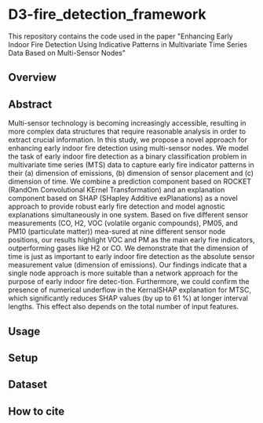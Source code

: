 # D3-fire_detection_framework
 This repository contains the code used in the paper "Enhancing Early Indoor Fire Detection Using Indicative Patterns in Multivariate Time Series Data Based on Multi-Sensor Nodes"
 
 ## Overview
 
 
 
 
 ## Abstract
 
 Multi-sensor technology is becoming increasingly accessible, resulting in more
complex data structures that require reasonable analysis in order to extract crucial information. In this study, we propose a novel approach for enhancing early indoor fire detection using multi-sensor nodes. We model the task of early indoor fire detection as a binary classification problem in multivariate time series (MTS) data to capture early fire indicator patterns in their (a) dimension of emissions, (b) dimension of sensor placement and (c) dimension of time. We combine a prediction component based on ROCKET (RandOm Convolutional KErnel Transformation) and an explanation component based on SHAP (SHapley Additive exPlanations) as a novel approach to provide robust early fire detection and model agnostic explanations simultaneously in one system. Based on five different sensor measurements (CO, H2, VOC (volatile organic compounds), PM05, and PM10 (particulate matter)) mea-sured at nine different sensor node positions, our results highlight VOC and PM as the main early fire indicators, outperforming gases like H2 or CO. We demonstrate that the dimension of time is just as important to early indoor fire detection as the absolute sensor measurement value (dimension of emissions). Our findings indicate that a single node approach is more suitable than a network approach for the purpose of early indoor fire detec-tion. Furthermore, we could confirm the presence of numerical underflow in the KernalSHAP explanation for MTSC, which significantly reduces SHAP values (by up to 61 \%) at longer interval lengths. This effect also depends on the total number of input features.
 
 ## Usage
 
 
 ## Setup
 
 
 
 ## Dataset
 


## How to cite